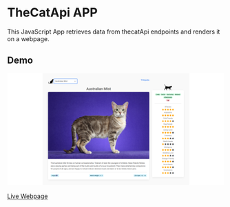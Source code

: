 # TheCatApi APP

This JavaScript App retrieves data from thecatApi endpoints and renders it on a webpage.

## Demo

<p align = "center">
	<img src = 'demo.png'>
</p> 

[Live Webpage](https://iamvigneshwars.github.io/thecatapi-app/)

